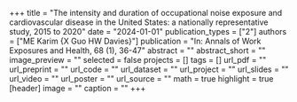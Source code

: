 +++
title = "The intensity and duration of occupational noise exposure and cardiovascular disease in the United States: a nationally representative study, 2015 to 2020"
date = "2024-01-01"
publication_types = ["2"]
authors = ["ME Karim {X Guo HW Davies}"]
publication = "In: Annals of Work Exposures and Health, 68 (1), 36-47"
abstract = ""
abstract_short = ""
image_preview = ""
selected = false
projects = []
tags = []
url_pdf = ""
url_preprint = ""
url_code = ""
url_dataset = ""
url_project = ""
url_slides = ""
url_video = ""
url_poster = ""
url_source = ""
math = true
highlight = true
[header]
image = ""
caption = ""
+++
